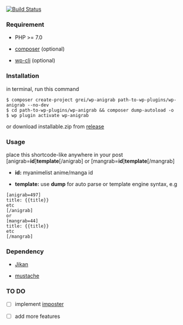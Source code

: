 [![Build Status](https://travis-ci.org/anigrab/wp-anigrab.svg?branch=master)](https://travis-ci.org/anigrab/wp-anigrab)

### Requirement

- PHP >= 7.0

-  [composer](https://getcomposer.org/) (optional)

- [wp-cli](https://make.wordpress.org/cli/handbook/installing/) (optional)

### Installation

in terminal, run this command
```
$ composer create-project grei/wp-anigrab path-to-wp-plugins/wp-anigrab --no-dev
$ cd path-to-wp-plugins/wp-anigrab && composer dump-autoload -o
$ wp plugin activate wp-anigrab

```
or download installable.zip from [release](https://github.com/anigrab/wp-anigrab/releases)


### Usage

place this shortcode-like anywhere in your post  [anigrab=**id**]**template**[/anigrab] or [mangrab=**id**]**template**[/mangrab]

-  **id:** myanimelist anime/manga id

-  **template:** use  **dump** for auto parse or template engine syntax, e.g
```
[anigrab=497]
title: {{title}}
etc
[/anigrab]
or
[mangrab=44]
title: {{title}}
etc
[/mangrab]
```

### Dependency

- [Jikan](https://jikan.moe)

- [mustache](https://packagist.org/packages/mustache/mustache)

### TO DO

- [ ] implement [imposter](https://github.com/TypistTech/imposter)

- [ ] add more features

